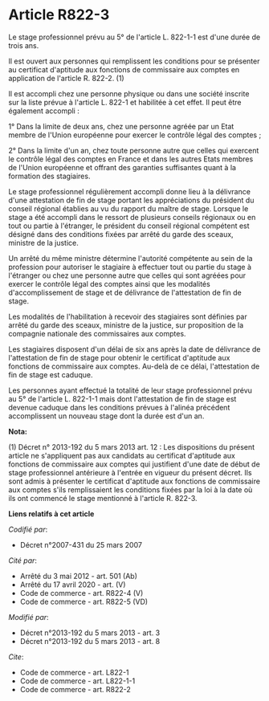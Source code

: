 # Article R822-3

Le stage professionnel prévu au 5° de l'article L. 822-1-1 est d'une durée de trois ans. 

Il est ouvert aux personnes qui remplissent les conditions pour se présenter au certificat d'aptitude aux fonctions de
commissaire aux comptes en application de l'article R. 822-2. (1)

Il est accompli chez une personne physique ou dans une société inscrite sur la liste prévue à l'article L. 822-1 et habilitée
à cet effet. Il peut être également accompli : 

1° Dans la limite de deux ans, chez une personne agréée par un Etat membre de  l'Union européenne  pour exercer le contrôle
légal des comptes ; 

2° Dans la limite d'un an, chez toute personne autre que celles qui exercent le contrôle légal des comptes en France et dans
les autres Etats membres de  l'Union européenne  et offrant des garanties suffisantes quant à la formation des stagiaires. 

Le stage professionnel régulièrement accompli donne lieu à la délivrance d'une attestation de fin de stage portant les
appréciations du président du conseil régional établies au vu du rapport du maître de stage. Lorsque le stage a été accompli
dans le ressort de plusieurs conseils régionaux ou en tout ou partie à l'étranger, le président du conseil régional compétent
est désigné dans des conditions fixées par arrêté du garde des sceaux, ministre de la justice. 

Un arrêté du même ministre détermine l'autorité compétente au sein de la profession pour autoriser le stagiaire à effectuer
tout ou partie du stage à l'étranger ou chez une personne autre que celles qui sont agréées pour exercer le contrôle légal
des comptes ainsi que les modalités d'accomplissement de stage et de délivrance de l'attestation de fin de stage. 

Les modalités de l'habilitation à recevoir des stagiaires sont définies par arrêté du garde des sceaux, ministre de la
justice, sur proposition de la compagnie nationale des commissaires aux comptes. 

Les stagiaires disposent d'un délai de six ans après la date de délivrance de l'attestation de fin de stage pour obtenir le
certificat d'aptitude aux fonctions de commissaire aux comptes. Au-delà de ce délai, l'attestation de fin de stage est
caduque. 

Les personnes ayant effectué la totalité de leur stage professionnel prévu au 5° de l'article L. 822-1-1 mais dont
l'attestation de fin de stage est devenue caduque dans les conditions prévues à l'alinéa précédent accomplissent un nouveau
stage dont la durée est d'un an.

**Nota:**

(1) Décret n° 2013-192 du 5 mars 2013 art. 12 : Les dispositions du présent  article ne s'appliquent pas aux candidats au
certificat d'aptitude aux  fonctions de commissaire aux comptes qui justifient d'une date de début  de stage professionnel
antérieure à l'entrée en vigueur du présent  décret. Ils sont admis à présenter le certificat d'aptitude aux  fonctions de
commissaire aux comptes s'ils remplissaient les conditions  fixées par la loi à la date où ils ont commencé le stage
mentionné à  l'article R. 822-3.

**Liens relatifs à cet article**

_Codifié par_:

  - Décret n°2007-431 du 25 mars 2007

_Cité par_:

  - Arrêté du 3 mai 2012 - art. 501 (Ab)
  - Arrêté du 17 avril 2020 - art. (V)
  - Code de commerce - art. R822-4 (V)
  - Code de commerce - art. R822-5 (VD)

_Modifié par_:

  - Décret n°2013-192 du 5 mars 2013 - art. 3
  - Décret n°2013-192 du 5 mars 2013 - art. 8

_Cite_:

  - Code de commerce - art. L822-1
  - Code de commerce - art. L822-1-1
  - Code de commerce - art. R822-2
